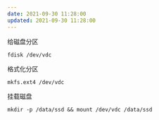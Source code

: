 ```yaml
---
date: 2021-09-30 11:28:00
updated: 2021-09-30 11:28:00
---
```




给磁盘分区

```
fdisk /dev/vdc
```

格式化分区

```
mkfs.ext4 /dev/vdc 
```

挂载磁盘

```
mkdir -p /data/ssd && mount /dev/vdc /data/ssd
```

